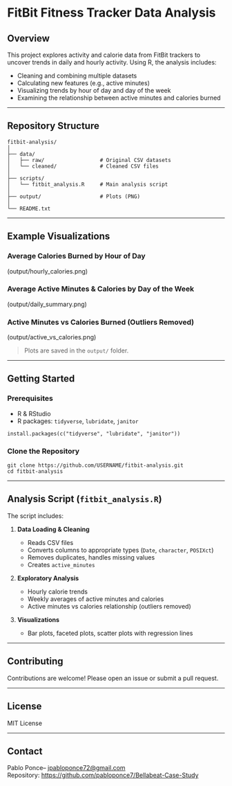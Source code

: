 # FitBit Fitness Tracker Data Analysis

## Overview
This project explores activity and calorie data from FitBit trackers to uncover trends in daily and hourly activity. Using R, the analysis includes:

- Cleaning and combining multiple datasets
- Calculating new features (e.g., active minutes)
- Visualizing trends by hour of day and day of the week
- Examining the relationship between active minutes and calories burned

---

## Repository Structure
```
fitbit-analysis/
│
├── data/
│   ├── raw/                  # Original CSV datasets
│   └── cleaned/              # Cleaned CSV files
│
├── scripts/
│   └── fitbit_analysis.R     # Main analysis script
│
├── output/                   # Plots (PNG)
│
└── README.txt
```

---

## Example Visualizations

### Average Calories Burned by Hour of Day
(output/hourly_calories.png)

### Average Active Minutes & Calories by Day of the Week
(output/daily_summary.png)

### Active Minutes vs Calories Burned (Outliers Removed)
(output/active_vs_calories.png)

> Plots are saved in the `output/` folder.

---

## Getting Started

### Prerequisites
- R & RStudio
- R packages: `tidyverse`, `lubridate`, `janitor`
```
install.packages(c("tidyverse", "lubridate", "janitor"))
```

### Clone the Repository
```
git clone https://github.com/USERNAME/fitbit-analysis.git
cd fitbit-analysis
```

---

## Analysis Script (`fitbit_analysis.R`)
The script includes:

1. **Data Loading & Cleaning**
   - Reads CSV files
   - Converts columns to appropriate types (`Date`, `character`, `POSIXct`)
   - Removes duplicates, handles missing values
   - Creates `active_minutes`

2. **Exploratory Analysis**
   - Hourly calorie trends
   - Weekly averages of active minutes and calories
   - Active minutes vs calories relationship (outliers removed)

3. **Visualizations**
   - Bar plots, faceted plots, scatter plots with regression lines

---

## Contributing
Contributions are welcome! Please open an issue or submit a pull request.

---

## License
MIT License

---

## Contact
Pablo Ponce– jpabloponce72@gmail.com  
Repository: https://github.com/pabloponce7/Bellabeat-Case-Study


